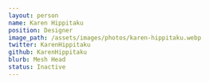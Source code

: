 ```yaml
---
layout: person
name: Karen Hippitaku
position: Designer
image_path: /assets/images/photos/karen-hippitaku.webp
twitter: KarenHippitaku
github: KarenHippitaku
blurb: Mesh Head
status: Inactive
---
```

